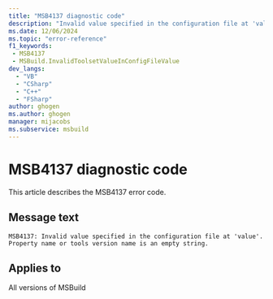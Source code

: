 ```yaml
---
title: "MSB4137 diagnostic code"
description: "Invalid value specified in the configuration file at 'value'. Property name or tools version name is an empty string."
ms.date: 12/06/2024
ms.topic: "error-reference"
f1_keywords:
 - MSB4137
 - MSBuild.InvalidToolsetValueInConfigFileValue
dev_langs:
  - "VB"
  - "CSharp"
  - "C++"
  - "FSharp"
author: ghogen
ms.author: ghogen
manager: mijacobs
ms.subservice: msbuild
---
```


# MSB4137 diagnostic code

<!-- :::ErrorDefinitionDescription::: -->
<!-- :::editable-content name="introDescription"::: -->
This article describes the MSB4137 error code.
<!-- :::editable-content-end::: -->

## Message text

```output
MSB4137: Invalid value specified in the configuration file at 'value'. Property name or tools version name is an empty string.
```

<!-- :::editable-content name="postOutputDescription"::: -->
<!--
{StrBegin="MSB4137: "}
-->
<!-- :::editable-content-end::: -->
<!-- :::ErrorDefinitionDescription-end::: -->

## Applies to

All versions of MSBuild
